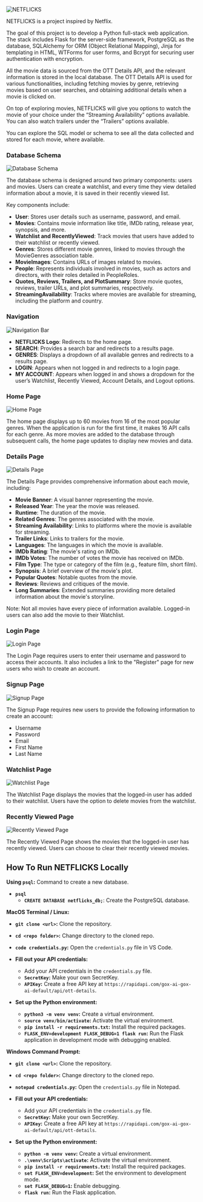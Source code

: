 ![NETFLICKS](/ReadMeImages/netflicks_logo.png)

NETFLICKS is a project inspired by Netflix.

The goal of this project is to develop a Python full-stack web application. The stack includes Flask for the server-side framework, PostgreSQL as the database, SQLAlchemy for ORM (Object Relational Mapping), Jinja for templating in HTML, WTForms for user forms, and Bcrypt for securing user authentication with encryption.

All the movie data is sourced from the OTT Details API, and the relevant information is stored in the local database. The OTT Details API is used for various functionalities, including fetching movies by genre, retrieving movies based on user searches, and obtaining additional details when a movie is clicked on.

On top of exploring movies, NETFLICKS will give you options to watch the movie of your choice under the “Streaming Availability” options available. You can also watch trailers under the “Trailers” options available.

You can explore the SQL model or schema to see all the data collected and stored for each movie, where available.

### Database Schema

![Database Schema](/ReadMeImages/database_schema.png)

The database schema is designed around two primary components: users and movies. Users can create a watchlist, and every time they view detailed information about a movie, it is saved in their recently viewed list.

Key components include:
* **User**: Stores user details such as username, password, and email.
* **Movies**: Contains movie information like title, IMDb rating, release year, synopsis, and more.
* **Watchlist and RecentlyViewed**: Track movies that users have added to their watchlist or recently viewed.
* **Genres**: Stores different movie genres, linked to movies through the MovieGenres association table.
* **MovieImages**: Contains URLs of images related to movies.
* **People**: Represents individuals involved in movies, such as actors and directors, with their roles detailed in PeopleRoles.
* **Quotes, Reviews, Trailers, and PlotSummary**: Store movie quotes, reviews, trailer URLs, and plot summaries, respectively.
* **StreamingAvailability**: Tracks where movies are available for streaming, including the platform and country.

### Navigation

![Navigation Bar](/ReadMeImages/Nav_Bar.png)

* **NETFLICKS Logo**: Redirects to the home page.
* **SEARCH**: Provides a search bar and redirects to a results page.
* **GENRES**: Displays a dropdown of all available genres and redirects to a results page.
* **LOGIN**: Appears when not logged in and redirects to a login page.
* **MY ACCOUNT**: Appears when logged in and shows a dropdown for the user’s Watchlist, Recently Viewed, Account Details, and Logout options.

### Home Page

![Home Page](/ReadMeImages/Home_Page.png)

The home page displays up to 60 movies from 16 of the most popular genres. When the application is run for the first time, it makes 16 API calls for each genre. As more movies are added to the database through subsequent calls, the home page updates to display new movies and data.

### Details Page

![Details Page](/ReadMeImages/More_Details_Page.png)

The Details Page provides comprehensive information about each movie, including:
* **Movie Banner**: A visual banner representing the movie.
* **Released Year**: The year the movie was released.
* **Runtime**: The duration of the movie.
* **Related Genres**: The genres associated with the movie.
* **Streaming Availability**: Links to platforms where the movie is available for streaming.
* **Trailer Links**: Links to trailers for the movie.
* **Languages**: The languages in which the movie is available.
* **IMDb Rating**: The movie's rating on IMDb.
* **IMDb Votes**: The number of votes the movie has received on IMDb.
* **Film Type**: The type or category of the film (e.g., feature film, short film).
* **Synopsis**: A brief overview of the movie's plot.
* **Popular Quotes**: Notable quotes from the movie.
* **Reviews**: Reviews and critiques of the movie.
* **Long Summaries**: Extended summaries providing more detailed information about the movie's storyline.

Note: Not all movies have every piece of information available. Logged-in users can also add the movie to their Watchlist.

### Login Page

![Login Page](/ReadMeImages/Login_Page.png)

The Login Page requires users to enter their username and password to access their accounts. It also includes a link to the "Register" page for new users who wish to create an account.

### Signup Page

![Signup Page](/ReadMeImages/Sign_Up_Page.png)

The Signup Page requires new users to provide the following information to create an account:
* Username
* Password
* Email
* First Name
* Last Name

### Watchlist Page

![Watchlist Page](/ReadMeImages/Watchlist_Page.png)

The Watchlist Page displays the movies that the logged-in user has added to their watchlist. Users have the option to delete movies from the watchlist.

### Recently Viewed Page

![Recently Viewed Page](/ReadMeImages/Recently_Viewed_Page.png)

The Recently Viewed Page shows the movies that the logged-in user has recently viewed. Users can choose to clear their recently viewed movies.

## How To Run NETFLICKS Locally


**Using `psql`:** Command to create a new database.
- **`psql`**
    - **`CREATE DATABASE netflicks_db;`**: Create the PostgreSQL database.

  
**MacOS Terminal / Linux:**
  - **`git clone <url>`:** Clone the repository.
  - **`cd <repo folder>`:** Change directory to the cloned repo.
  - **`code credentials.py`:** Open the `credentials.py` file in VS Code.
    
- **Fill out your API credentials:**
  - Add your API credentials in the `credentials.py` file.
  - **`SecretKey`:** Make your own SecretKey.
  - **`APIKey`:** Create a free API key at `https://rapidapi.com/gox-ai-gox-ai-default/api/ott-details`.
    
- **Set up the Python environment:**
  - **`python3 -m venv venv`:** Create a virtual environment.
  - **`source venv/bin/activate`:** Activate the virtual environment.
  - **`pip install -r requirements.txt`:** Install the required packages.
  - **`FLASK_ENV=development FLASK_DEBUG=1 flask run`:** Run the Flask application in development mode with debugging enabled.

    
**Windows Command Prompt:**
  - **`git clone <url>`:** Clone the repository.
  - **`cd <repo folder>`:** Change directory to the cloned repo.
  - **`notepad credentials.py`:** Open the `credentials.py` file in Notepad.

- **Fill out your API credentials:**
  - Add your API credentials in the `credentials.py` file.
  - **`SecretKey`:** Make your own SecretKey.
  - **`APIKey`:** Create a free API key at `https://rapidapi.com/gox-ai-gox-ai-default/api/ott-details`.

- **Set up the Python environment:**
  - **`python -m venv venv`:** Create a virtual environment.
  - **`.\venv\Scripts\activate`:** Activate the virtual environment.
  - **`pip install -r requirements.txt`:** Install the required packages.
  - **`set FLASK_ENV=development`:** Set the environment to development mode.
  - **`set FLASK_DEBUG=1`:** Enable debugging.
  - **`flask run`:** Run the Flask application.